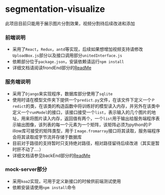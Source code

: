 # segmentation-visualize
此项目目前只能用于展示图片分割效果，视频分割待后续改进和添加
### 前端说明
- 采用了```React```，```Redux```，```antd```等实现，后续如果想增加视频支持请修改```UploadBox.js```部分以及接口调用部分```unitedInterface.js```
- 依赖部分位于```package.json```，安装依赖请运行```npm install```
- 详细文档请阅读frondEnd部分的[ReadMe](https://github.com/caijh23/segmentation-visualize/tree/master/frontEnd)

### 服务端说明
- 采用了```Django```来实现程序，数据库部分使用了```sqlite```
- 使用时请在模型文件夹下提供一个```predict.py```文件，在该文件下定义一个```Ｐredict```的类，在该类的构造函数中将训练好的模型读入内存，并另外在该类中定义一个```runModel```的接口，该接口接受一个```list```，表示输入的几个图片的地址，用来将图片读入内存，返回值有两个，一个```list```用于输出给服务端程序表示输出图像，该列表的每一个元素为一个矩阵，该矩阵<span color="#de0d1e">必须<span/>为python的Ｐillow库可接受的矩阵类型，用于```Ｉmage.fromarray```接口将其读取，服务端程序会将其读取成字节流并存储于数据库
- 目前对于路径的支持暂时只支持绝对路径，相对路径留待后续改进（其实是暂时肝不动了....）
- 详细文档请参见backEnd部分的[ReadMe](https://github.com/caijh23/segmentation-visualize/tree/master/backEnd)

### mock-server部分
- 采用```koa2```实现，可用于定义新接口的时候供前端测试使用
- 依赖安装请使用```npm install```命令